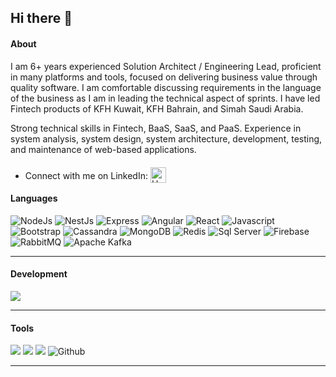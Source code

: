 ## Hi there 👋

#### About

I am 6+ years experienced Solution Architect / Engineering Lead, proficient in many platforms and tools, focused on delivering business value through quality software. I am comfortable discussing requirements in the language of the business as I am in leading the technical aspect of sprints. I have led Fintech products of KFH Kuwait, KFH Bahrain, and Simah Saudi Arabia.

Strong technical skills in Fintech, BaaS, SaaS, and PaaS. Experience in system analysis, system design, system architecture, development, testing, and maintenance of web-based applications.

- Connect with me on LinkedIn: <a href="https://www.linkedin.com/in/huzaifa-asif-b6b075159/" style="position: relative;
    top: 6px;">
  <img alt="Huzaifa Asif" width="25px" src="https://img.icons8.com/fluent/48/000000/linkedin.png" />
  </a>




#### Languages
![NodeJs](https://img.shields.io/badge/-Node-darkgreen?logo=node.js&logoColor=white&style=flat)
![NestJs](https://img.shields.io/badge/-NestJS-a59d9f?style=flat&logo=nestjs&logoColor=e0234e)
![Express](https://img.shields.io/badge/-Express-grey?logo=Express&logoColor=white&style=flat)
![Angular](https://img.shields.io/badge/-Angular-939393?style=flat&logo=angular&logoColor=d10404)
![React](https://img.shields.io/badge/-React-61DAFB?style=flat&logo=react&logoColor=3c3c3c)
![Javascript](https://img.shields.io/badge/-JavaScript-F7DF1E?style=flat&logo=javascript&logoColor=3c3c3c)
![Bootstrap](https://img.shields.io/badge/-Bootstrap-purple?style=flat&logo=bootstrap&logoColor=white)
![Cassandra](https://img.shields.io/badge/-Casandra-FFFFFF?style=flat&logo=ApacheCassandra&logoColor=blue)
![MongoDB](https://img.shields.io/badge/-MongoDB-grey?style=flat-square&logo=mongodb)
![Redis](https://img.shields.io/badge/-Redis-red?style=flat&logo=Redis&logoColor=white)
![Sql Server](https://img.shields.io/badge/-SQL%20Server-grey?style=flat&logo=microsoftsqlserver&logoColor=white)
![Firebase](https://img.shields.io/badge/-Firebase-ed8e00?style=flat-square&logo=firebase)
![RabbitMQ](https://img.shields.io/badge/-RabbitMQ-orange?style=flat&logo=rabbitmq&logoColor=white)
![Apache Kafka](https://img.shields.io/badge/-Apache%20Kafka-f4f4f4?style=flat&logo=apachekafka&logoColor=black)





<hr/>



#### Development
![](https://img.shields.io/badge/-Visual_Studio_Code-007ACC?style=flat&logo=visual-studio-code&logoColor=white)



<hr/>



#### Tools
![](https://img.shields.io/badge/-Postman-FFFFFF?logo=postman&logoColor=orange&style=flat)
![](https://img.shields.io/badge/-Git-white?logo=git&logoColor=red&style=flat)
![](https://img.shields.io/badge/-Jira-white?logo=jira&logoColor=blue&style=flat)
![Github](http://img.shields.io/badge/-Github-000000?style=flat-square&logo=github)



<hr/>
